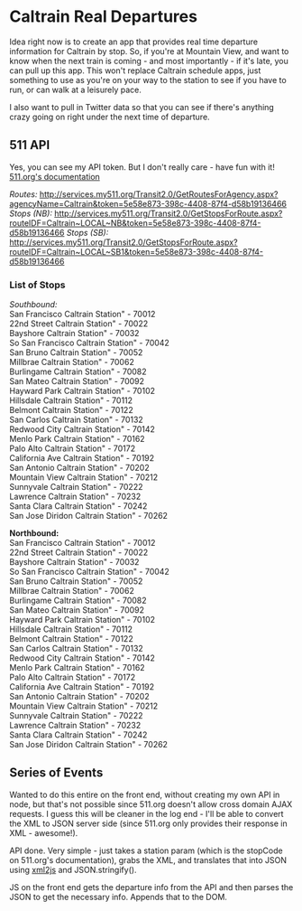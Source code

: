 # Caltrain Real Departures

Idea right now is to create an app that provides real time departure information for Caltrain by stop. So, if you're at Mountain View, and want to know when the next train is coming - and most importantly - if it's late, you can pull up this app. This won't replace Caltrain schedule apps, just something to use as you're on your way to the station to see if you have to run, or can walk at a leisurely pace.

I also want to pull in Twitter data so that you can see if there's anything crazy going on right under the next time of departure.

## 511 API

Yes, you can see my API token. But I don't really care - have fun with it! [511.org's documentation](http://511.org/docs/RTT%20API%20V2.0%20Reference.pdf)

*Routes:* http://services.my511.org/Transit2.0/GetRoutesForAgency.aspx?agencyName=Caltrain&token=5e58e873-398c-4408-87f4-d58b19136466
*Stops (NB):* http://services.my511.org/Transit2.0/GetStopsForRoute.aspx?routeIDF=Caltrain~LOCAL~NB&token=5e58e873-398c-4408-87f4-d58b19136466
*Stops (SB):* http://services.my511.org/Transit2.0/GetStopsForRoute.aspx?routeIDF=Caltrain~LOCAL~SB1&token=5e58e873-398c-4408-87f4-d58b19136466

### List of Stops

*Southbound:*  
San Francisco Caltrain Station" - 70012  
22nd Street Caltrain Station" - 70022  
Bayshore Caltrain Station" - 70032  
So San Francisco Caltrain Station" - 70042  
San Bruno Caltrain Station" - 70052  
Millbrae Caltrain Station" - 70062  
Burlingame Caltrain Station" - 70082  
San Mateo Caltrain Station" - 70092  
Hayward Park Caltrain Station" - 70102  
Hillsdale Caltrain Station" - 70112  
Belmont Caltrain Station" - 70122  
San Carlos Caltrain Station" - 70132  
Redwood City Caltrain Station" - 70142  
Menlo Park Caltrain Station" - 70162  
Palo Alto Caltrain Station" - 70172  
California Ave Caltrain Station" - 70192  
San Antonio Caltrain Station" - 70202  
Mountain View Caltrain Station" - 70212  
Sunnyvale Caltrain Station" - 70222  
Lawrence Caltrain Station" - 70232  
Santa Clara Caltrain Station" - 70242  
San Jose Diridon Caltrain Station" - 70262  

**Northbound:**  
San Francisco Caltrain Station" - 70012  
22nd Street Caltrain Station" - 70022  
Bayshore Caltrain Station" - 70032  
So San Francisco Caltrain Station" - 70042  
San Bruno Caltrain Station" - 70052  
Millbrae Caltrain Station" - 70062  
Burlingame Caltrain Station" - 70082  
San Mateo Caltrain Station" - 70092  
Hayward Park Caltrain Station" - 70102  
Hillsdale Caltrain Station" - 70112  
Belmont Caltrain Station" - 70122  
San Carlos Caltrain Station" - 70132  
Redwood City Caltrain Station" - 70142  
Menlo Park Caltrain Station" - 70162  
Palo Alto Caltrain Station" - 70172  
California Ave Caltrain Station" - 70192  
San Antonio Caltrain Station" - 70202  
Mountain View Caltrain Station" - 70212  
Sunnyvale Caltrain Station" - 70222  
Lawrence Caltrain Station" - 70232  
Santa Clara Caltrain Station" - 70242  
San Jose Diridon Caltrain Station" - 70262  


## Series of Events

Wanted to do this entire on the front end, without creating my own API in node, but that's not possible since 511.org doesn't allow cross domain AJAX requests. I guess this will be cleaner in the log end - I'll be able to convert the XML to JSON server side (since 511.org only provides their response in XML - awesome!).

API done. Very simple - just takes a station param (which is the stopCode on 511.org's documentation), grabs the XML, and translates that into JSON using [xml2js](https://github.com/Leonidas-from-XIV/node-xml2js) and JSON.stringify().

JS on the front end gets the departure info from the API and then parses the JSON to get the necessary info. Appends that to the DOM.

